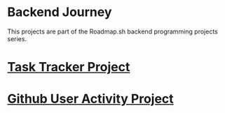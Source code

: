 # Backend Journey
This projects are part of the Roadmap.sh backend programming projects series.
# [Task Tracker Project](https://github.com/mikyge2/BackendRoadmapJourney/tree/main/Task-CLI-Python) 
# [Github User Activity Project](https://github.com/mikyge2/BackendRoadmapJourney/tree/main/Github-Activity-Python) 

